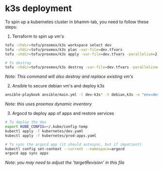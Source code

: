 # k3s deployment
To spin up a kubernetes cluster in bhamm-lab, you need to follow these steps:
1. Terraform to spin up vm's
```bash
tofu -chdir=tofu/proxmox/k3s workspace select dev
tofu -chdir=tofu/proxmox/k3s plan -var-file=dev.tfvars
tofu -chdir=tofu/proxmox/k3s apply -var-file=dev.tfvars -parallelism=2 -auto-approve

# To destroy
tofu -chdir=tofu/proxmox/k3s destroy -var-file=dev.tfvars -parallelism=2 -auto-approve
```
*Note: This command will also destroy and replace existing vm's*

2. Ansible to secure debian vm's and deploy k3s
```bash
ansible-playbook ansible/main.yml -l dev-k3s* -t debian,k3s -e "env=dev"
```
*Note: this uses proxmox dynamic inventory*

3. Argocd to deploy app of apps and restore services
```bash
# To deploy the dev
export KUBE_CONFIG=~/.kube/config-temp
kubectl apply -f kubernetes/dev.yaml
kubectl apply -f kubernetes/prod-apps.yaml

# To sync the argocd app (it should autosync, but if impatient)
kubectl config set-context --current --namespace=argocd
argocd app sync apps
```
*Note: you may need to adjust the 'targetRevision' in this file*
